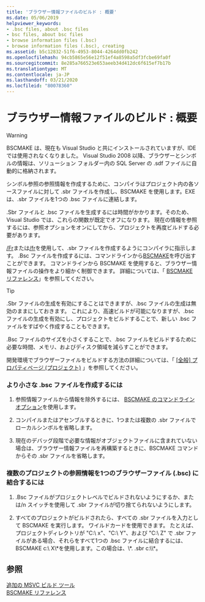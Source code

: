 ```yaml
---
title: 'ブラウザー情報ファイルのビルド : 概要'
ms.date: 05/06/2019
helpviewer_keywords:
- .bsc files, about .bsc files
- bsc files, about bsc files
- browse information files (.bsc)
- browse information files (.bsc), creating
ms.assetid: b5c12832-51f6-4953-8044-4264dd0fb242
ms.openlocfilehash: 94cb5865e56e12f51ef4a8598a5df3fcbe69fa0f
ms.sourcegitcommit: 8e285a766523e653aeeb34d412dc6f615ef7b17b
ms.translationtype: MT
ms.contentlocale: ja-JP
ms.lasthandoff: 03/21/2020
ms.locfileid: "80078360"
---
```

# <a name="building-browse-information-files-overview"></a>ブラウザー情報ファイルのビルド : 概要

> [!WARNING]
> BSCMAKE は、現在も Visual Studio と共にインストールされていますが、IDE では使用されなくなりました。 Visual Studio 2008 以降、ブラウザーとシンボルの情報は、ソリューション フォルダー内の SQL Server の .sdf ファイルに自動的に格納されます。

シンボル参照の参照情報を作成するために、コンパイラはプロジェクト内の各ソースファイルに対して .sbr ファイルを作成し、BSCMAKE を使用します。EXE は、.sbr ファイルを1つの .bsc ファイルに連結します。

.Sbr ファイルと .bsc ファイルを生成するには時間がかかります。そのため、Visual Studio では、これらの関数が既定でオフになります。 現在の情報を参照するには、参照オプションをオンにしてから、プロジェクトを再度ビルドする必要があります。

[/Fr](fr-fr-create-dot-sbr-file.md)または[/fr](fr-fr-create-dot-sbr-file.md)を使用して、.sbr ファイルを作成するようにコンパイラに指示します。 .Bsc ファイルを作成するには、コマンドラインから[BSCMAKE](bscmake-command-line.md)を呼び出すことができます。 コマンドラインから BSCMAKE を使用すると、ブラウザー情報ファイルの操作をより細かく制御できます。 詳細については、「 [BSCMAKE リファレンス](bscmake-reference.md)」を参照してください。

> [!TIP]
>  .Sbr ファイルの生成を有効にすることはできますが、.bsc ファイルの生成は無効のままにしておきます。 これにより、高速ビルドが可能になりますが、.bsc ファイルの生成を有効にし、プロジェクトをビルドすることで、新しい .bsc ファイルをすばやく作成することもできます。

.Bsc ファイルのサイズを小さくすることで、.bsc ファイルをビルドするために必要な時間、メモリ、およびディスク領域を減らすことができます。

開発環境でブラウザーファイルをビルドする方法の詳細については、「 [[全般] プロパティページ (プロジェクト)](general-property-page-project.md) 」を参照してください。

### <a name="to-create-a-smaller-bsc-file"></a>より小さな .bsc ファイルを作成するには

1. 参照情報ファイルから情報を除外するには、 [BSCMAKE のコマンドラインオプション](bscmake-options.md)を使用します。

1. コンパイルまたはアセンブルするときに、1つまたは複数の .sbr ファイルでローカルシンボルを省略します。

1. 現在のデバッグ段階で必要な情報がオブジェクトファイルに含まれていない場合は、ブラウザー情報ファイルを再構築するときに、BSCMAKE コマンドからその .sbr ファイルを省略します。

### <a name="to-combine-the-browse-information-from-several-projects-into-one-browser-file-bsc"></a>複数のプロジェクトの参照情報を1つのブラウザーファイル (.bsc) に結合するには

1. .Bsc ファイルがプロジェクトレベルでビルドされないようにするか、または/n スイッチを使用して .sbr ファイルが切り捨てられないようにします。

1. すべてのプロジェクトがビルドされたら、すべての .sbr ファイルを入力として BSCMAKE を実行します。 ワイルドカードを使用できます。 たとえば、プロジェクトディレクトリが "C:\ x"、"C:\ Y"、および "C:\ Z" で .sbr ファイルがある場合、それらをすべて1つの .bsc ファイルに結合するには、BSCMAKE c:\ X\\\*を使用します。この場合は、\\\*. .sbr c:\\\\*。

## <a name="see-also"></a>参照

[追加の MSVC ビルド ツール](c-cpp-build-tools.md)<br/>
[BSCMAKE リファレンス](bscmake-reference.md)
